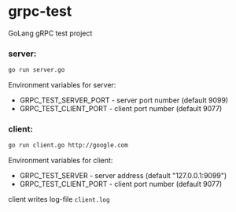 # grpc-test
GoLang gRPC test project

### server:
```bash
go run server.go
```
Environment variables for server:
- GRPC_TEST_SERVER_PORT - server port number (default 9099)
- GRPC_TEST_CLIENT_PORT - client port number (default 9077)


### client:
```bash
go run client.go http://google.com
```

Environment variables for client:
- GRPC_TEST_SERVER - server address (default "127.0.0.1:9099")
- GRPC_TEST_CLIENT_PORT - client port number (default 9077)

client writes log-file `client.log`
